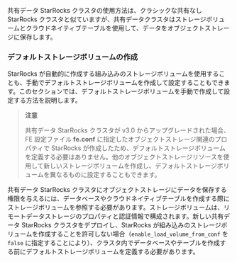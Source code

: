 共有データ StarRocks クラスタの使用方法は、クラシックな共有なし StarRocks クラスタと似ていますが、共有データクラスタはストレージボリュームとクラウドネイティブテーブルを使用して、データをオブジェクトストレージに保存します。

### デフォルトストレージボリュームの作成

StarRocks が自動的に作成する組み込みのストレージボリュームを使用することも、手動でデフォルトストレージボリュームを作成して設定することもできます。このセクションでは、デフォルトストレージボリュームを手動で作成して設定する方法を説明します。

> **注意**
>
> 共有データ StarRocks クラスタが v3.0 からアップグレードされた場合、FE 設定ファイル **fe.conf** に指定したオブジェクトストレージ関連のプロパティで StarRocks が作成したため、デフォルトストレージボリュームを定義する必要はありません。他のオブジェクトストレージリソースを使用して新しいストレージボリュームを作成し、デフォルトストレージボリュームを異なるものに設定することもできます。

共有データ StarRocks クラスタにオブジェクトストレージにデータを保存する権限を与えるには、データベースやクラウドネイティブテーブルを作成する際にストレージボリュームを参照する必要があります。ストレージボリュームは、リモートデータストレージのプロパティと認証情報で構成されます。新しい共有データ StarRocks クラスタをデプロイし、StarRocks が組み込みのストレージボリュームを作成することを許可しない場合（`enable_load_volume_from_conf` を `false` に指定することにより）、クラスタ内でデータベースやテーブルを作成する前にデフォルトストレージボリュームを定義する必要があります。
